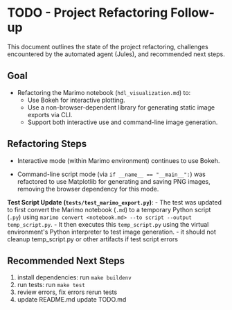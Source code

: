 # TODO - Project Refactoring Follow-up

This document outlines the state of the project refactoring, challenges encountered by the automated agent (Jules), and recommended next steps.

## Goal

- Refactoring the Marimo notebook (`hdl_visualization.md`) to:
    - Use Bokeh for interactive plotting.
    - Use a non-browser-dependent library for generating static image exports via CLI.
    - Support both interactive use and command-line image generation.

## Refactoring Steps

- Interactive mode (within Marimo environment) continues to use Bokeh.

- Command-line script mode (via `if __name__ == "__main__":`) was refactored to use Matplotlib for generating and saving PNG images, removing the browser dependency for this mode.

**Test Script Update (`tests/test_marimo_export.py`)**:
    - The test was updated to first convert the Marimo notebook (`.md`) to a temporary Python script (`.py`) using `marimo convert <notebook.md> --to script --output temp_script.py`.
    - It then executes this `temp_script.py` using the virtual environment's Python interpreter to test image generation.
    - it should not cleanup temp_script.py or other artifacts if test script errors

## Recommended Next Steps

1. install dependencies: run `make buildenv`
2. run tests: run `make test`
3. review errors, fix errors rerun tests
4. update README.md update TODO.md

